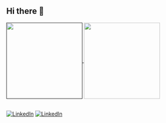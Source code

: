 ## Hi there 👋

<a href="">
  <img height=200 align="center" src="https://github-readme-stats.vercel.app/api?username=jiemcode&show_icons=true&theme=ambient_gradient" />
</a>
<a href="https://github.com/anuraghazra/convoychat">
  <img height=200 align="center" src="https://github-readme-stats.vercel.app/api/top-langs/?username=jiemCode&show_icons=true&theme=ambient_gradient&layout=donut" />
</a>

<br>
<br>

[![LinkedIn](https://img.shields.io/badge/LinkedIn-Profile-blue?style=social&logo=linkedin)](https://www.linkedin.com/in/maguette-diop-845a25235/) [![LinkedIn](https://img.shields.io/badge/LinkedIn-Profile-blue?style=social&logo=linkedin)](https://www.linkedin.com/in/maguette-diop-845a25235/)

<!--
**jiemCode/jiemCode** is a ✨ _special_ ✨ repository because its `README.md` (this file) appears on your GitHub profile.

Here are some ideas to get you started:

- 🔭 I’m currently working on ...
- 🌱 I’m currently learning ...
- 👯 I’m looking to collaborate on ...
- 🤔 I’m looking for help with ...
- 💬 Ask me about ...
- 📫 How to reach me: ...
- 😄 Pronouns: ...
- ⚡ Fun fact: ...
-->
